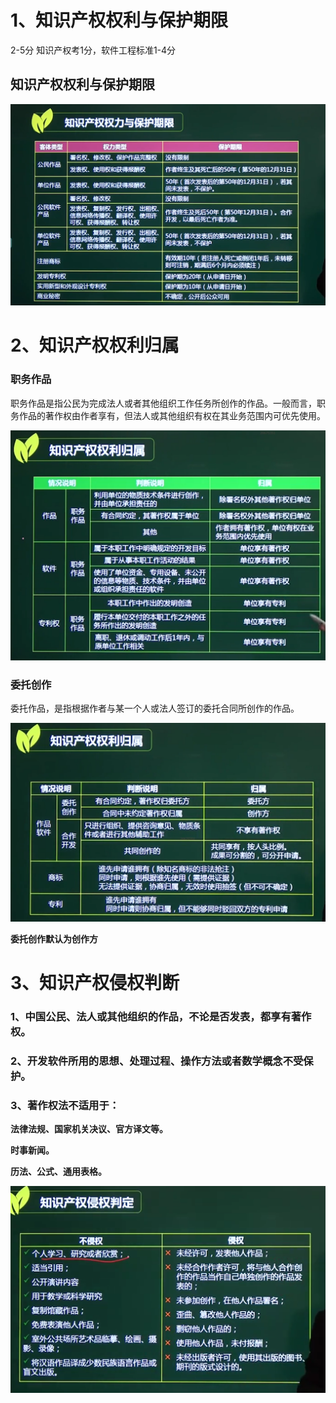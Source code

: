 # 1、知识产权权利与保护期限

2-5分  知识产权考1分，软件工程标准1-4分

## 知识产权权利与保护期限

![](../picture/image-20210302133600899.png)

# 2、知识产权权利归属

### 职务作品

职务作品是指公民为完成法人或者其他组织工作任务所创作的作品。一般而言，职务作品的著作权由作者享有，但法人或其他组织有权在其业务范围内可优先使用。

![image-20210302134820072](../picture/image-20210302134820072.png)



### 委托创作

委托作品，是指根据作者与某一个人或法人签订的委托合同所创作的作品。

![image-20210302135259641](../picture/image-20210302135259641.png)



**委托创作默认为创作方**







# 3、知识产权侵权判断

### 1、中国公民、法人或其他组织的作品，不论是否发表，都享有著作权。



### 2、开发软件所用的思想、处理过程、操作方法或者数学概念不受保护。



### 3、著作权法不适用于：

**法律法规、国家机关决议、官方译文等。**

**时事新闻。**

**历法、公式、通用表格。**



![image-20210302140406599](../picture/image-20210302140406599.png)





































































